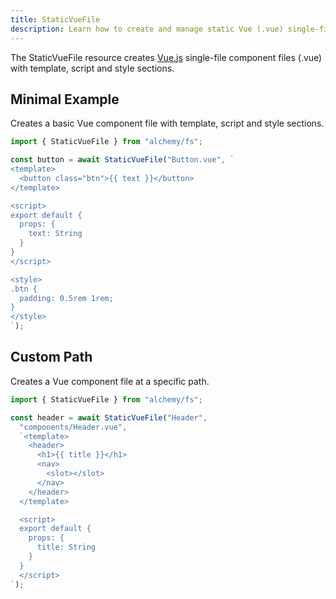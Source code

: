 ```yaml
---
title: StaticVueFile
description: Learn how to create and manage static Vue (.vue) single-file components with proper formatting using Alchemy's FS provider.
---
```



The StaticVueFile resource creates [Vue.js](https://vuejs.org/) single-file component files (.vue) with template, script and style sections.

## Minimal Example

Creates a basic Vue component file with template, script and style sections.

```ts
import { StaticVueFile } from "alchemy/fs";

const button = await StaticVueFile("Button.vue", `
<template>
  <button class="btn">{{ text }}</button>
</template>

<script>
export default {
  props: {
    text: String
  }
}
</script>

<style>
.btn {
  padding: 0.5rem 1rem;
}
</style>
`);
```

## Custom Path

Creates a Vue component file at a specific path.

```ts
import { StaticVueFile } from "alchemy/fs";

const header = await StaticVueFile("Header", 
  "components/Header.vue",
  `<template>
    <header>
      <h1>{{ title }}</h1>
      <nav>
        <slot></slot>
      </nav>
    </header>
  </template>

  <script>
  export default {
    props: {
      title: String
    }
  }
  </script>
`);
```
